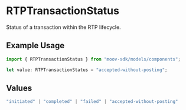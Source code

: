 # RTPTransactionStatus

Status of a transaction within the RTP lifecycle.

## Example Usage

```typescript
import { RTPTransactionStatus } from "moov-sdk/models/components";

let value: RTPTransactionStatus = "accepted-without-posting";
```

## Values

```typescript
"initiated" | "completed" | "failed" | "accepted-without-posting"
```